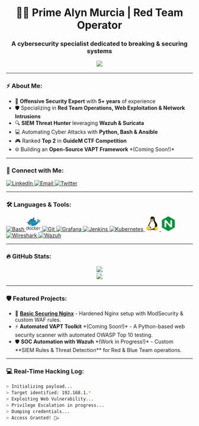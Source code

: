 <h1 align="center">👨‍💻 Prime Alyn Murcia | Red Team Operator</h1>
<h3 align="center">A cybersecurity specialist dedicated to breaking & securing systems</h3>

<p align="center">
  <img src="https://readme-typing-svg.herokuapp.com?font=Fira+Code&size=22&pause=1000&color=00FF00&center=true&vCenter=true&width=600&lines=Offensive+Security+Expert;Web+Application+Penetration+Tester;Red+Team+Operator;Cybersecurity+Engineer;SIEM+Threat+Hunting;Kubernetes+Security;Network+Intrusion+Specialist">
</p>

---

<h3 align="left">⚡ About Me:</h3>
<ul>
  <li>🎯 <b>Offensive Security Expert</b> with <b>5+ years</b> of experience</li>
  <li>🛡️ Specializing in <b>Red Team Operations, Web Exploitation & Network Intrusions</b></li>
  <li>🔍 <b>SIEM Threat Hunter</b> leveraging <b>Wazuh & Suricata</b></li>
  <li>💻 Automating Cyber Attacks with <b>Python, Bash & Ansible</b></li>
  <li>🎮 Ranked <b>Top 2</b> in <b>GuideM CTF Competition</b></li>
  <li>🌐 Building an <b>Open-Source VAPT Framework</b> *(Coming Soon!)*</li>
</ul>

---

<h3 align="left">📡 Connect with Me:</h3>
<p align="left">
  <a href="https://linkedin.com/in/prime-murcia" target="_blank">
    <img src="https://img.shields.io/badge/LinkedIn-%230077B5.svg?style=for-the-badge&logo=linkedin&logoColor=white" alt="LinkedIn"/>
  </a>
  <a href="mailto:netadmin@fnri.dost.gov.ph" target="_blank">
    <img src="https://img.shields.io/badge/Email-%23D14836.svg?style=for-the-badge&logo=gmail&logoColor=white" alt="Email"/>
  </a>
  <a href="https://twitter.com/PrimeMurcia" target="_blank">
    <img src="https://img.shields.io/badge/Twitter-%231DA1F2.svg?style=for-the-badge&logo=twitter&logoColor=white" alt="Twitter"/>
  </a>
</p>

---

<h3 align="left">🛠️ Languages & Tools:</h3>
<p align="left">
  <a href="https://www.gnu.org/software/bash/" target="_blank" rel="noreferrer">
    <img src="https://www.vectorlogo.zone/logos/gnu_bash/gnu_bash-icon.svg" alt="Bash" width="40" height="40"/>
  </a>
  <a href="https://www.docker.com/" target="_blank" rel="noreferrer">
    <img src="https://raw.githubusercontent.com/devicons/devicon/master/icons/docker/docker-original-wordmark.svg" alt="Docker" width="40" height="40"/>
  </a>
  <a href="https://git-scm.com/" target="_blank" rel="noreferrer">
    <img src="https://www.vectorlogo.zone/logos/git-scm/git-scm-icon.svg" alt="Git" width="40" height="40"/>
  </a>
  <a href="https://grafana.com" target="_blank" rel="noreferrer">
    <img src="https://www.vectorlogo.zone/logos/grafana/grafana-icon.svg" alt="Grafana" width="40" height="40"/>
  </a>
  <a href="https://www.jenkins.io" target="_blank" rel="noreferrer">
    <img src="https://www.vectorlogo.zone/logos/jenkins/jenkins-icon.svg" alt="Jenkins" width="40" height="40"/>
  </a>
  <a href="https://kubernetes.io" target="_blank" rel="noreferrer">
    <img src="https://www.vectorlogo.zone/logos/kubernetes/kubernetes-icon.svg" alt="Kubernetes" width="40" height="40"/>
  </a>
  <a href="https://www.linux.org/" target="_blank" rel="noreferrer">
    <img src="https://raw.githubusercontent.com/devicons/devicon/master/icons/linux/linux-original.svg" alt="Linux" width="40" height="40"/>
  </a>
  <a href="https://www.nginx.com" target="_blank" rel="noreferrer">
    <img src="https://raw.githubusercontent.com/devicons/devicon/master/icons/nginx/nginx-original.svg" alt="Nginx" width="40" height="40"/>
  </a>
  <a href="https://www.wireshark.org/" target="_blank" rel="noreferrer">
    <img src="https://www.vectorlogo.zone/logos/wireshark/wireshark-icon.svg" alt="Wireshark" width="40" height="40"/>
  </a>
  <a href="https://wazuh.com/" target="_blank" rel="noreferrer">
    <img src="https://www.vectorlogo.zone/logos/wazuh/wazuh-icon.svg" alt="Wazuh" width="40" height="40"/>
  </a>
</p>

---

<h3 align="left">🔥 GitHub Stats:</h3>
<p align="center">
  <img src="https://github-readme-streak-stats.herokuapp.com/?user=PrimeMurcia&theme=matrix&hide_border=true" />
  <br>
  <img src="https://github-readme-stats.vercel.app/api/top-langs/?username=PrimeMurcia&layout=compact&theme=radical&hide_border=true">
</p>

---

<h3 align="left">🛡️ Featured Projects:</h3>
<ul>
  <li>🚀 <b><a href="https://github.com/PrimeMurcia/Basic-securing-NGINX">Basic Securing Nginx</a></b> - Hardened Nginx setup with ModSecurity & custom WAF rules.</li>
  <li>⚡ <b>Automated VAPT Toolkit</b> *(Coming Soon!)* - A Python-based web security scanner with automated OWASP Top 10 testing.</li>
  <li>🛡️ <b>SOC Automation with Wazuh</b> *(Work in Progress!)* - Custom **SIEM Rules & Threat Detection** for Red & Blue Team operations.</li>
</ul>

---

<h3 align="left">💻 Real-Time Hacking Log:</h3>

```bash
> Initializing payload...
> Target identified: 192.168.1.*
> Exploiting Web Vulnerability...
> Privilege Escalation in progress...
> Dumping credentials...
> Access Granted! 🏴‍☠️
